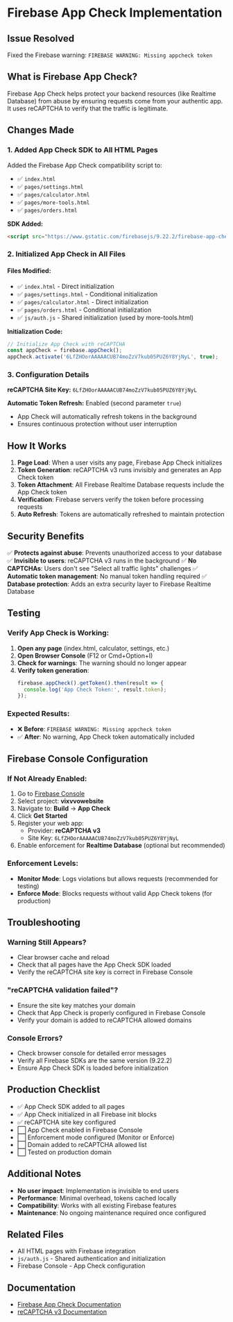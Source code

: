 # Firebase App Check Implementation

## Issue Resolved
Fixed the Firebase warning: `FIREBASE WARNING: Missing appcheck token`

## What is Firebase App Check?
Firebase App Check helps protect your backend resources (like Realtime Database) from abuse by ensuring requests come from your authentic app. It uses reCAPTCHA to verify that the traffic is legitimate.

## Changes Made

### 1. Added App Check SDK to All HTML Pages
Added the Firebase App Check compatibility script to:
- ✅ `index.html`
- ✅ `pages/settings.html`
- ✅ `pages/calculator.html`
- ✅ `pages/more-tools.html`
- ✅ `pages/orders.html`

**SDK Added:**
```html
<script src="https://www.gstatic.com/firebasejs/9.22.2/firebase-app-check-compat.js"></script>
```

### 2. Initialized App Check in All Files

#### Files Modified:
- ✅ `index.html` - Direct initialization
- ✅ `pages/settings.html` - Conditional initialization
- ✅ `pages/calculator.html` - Direct initialization
- ✅ `pages/orders.html` - Conditional initialization
- ✅ `js/auth.js` - Shared initialization (used by more-tools.html)

**Initialization Code:**
```javascript
// Initialize App Check with reCAPTCHA
const appCheck = firebase.appCheck();
appCheck.activate('6LfZHOorAAAAACUB74moZzV7kub05PUZ6Y8YjNyL', true);
```

### 3. Configuration Details

**reCAPTCHA Site Key:** `6LfZHOorAAAAACUB74moZzV7kub05PUZ6Y8YjNyL`

**Automatic Token Refresh:** Enabled (second parameter `true`)
- App Check will automatically refresh tokens in the background
- Ensures continuous protection without user interruption

## How It Works

1. **Page Load**: When a user visits any page, Firebase App Check initializes
2. **Token Generation**: reCAPTCHA v3 runs invisibly and generates an App Check token
3. **Token Attachment**: All Firebase Realtime Database requests include the App Check token
4. **Verification**: Firebase servers verify the token before processing requests
5. **Auto Refresh**: Tokens are automatically refreshed to maintain protection

## Security Benefits

✅ **Protects against abuse**: Prevents unauthorized access to your database
✅ **Invisible to users**: reCAPTCHA v3 runs in the background
✅ **No CAPTCHAs**: Users don't see "Select all traffic lights" challenges
✅ **Automatic token management**: No manual token handling required
✅ **Database protection**: Adds an extra security layer to Firebase Realtime Database

## Testing

### Verify App Check is Working:

1. **Open any page** (index.html, calculator, settings, etc.)
2. **Open Browser Console** (F12 or Cmd+Option+I)
3. **Check for warnings**: The warning should no longer appear
4. **Verify token generation**:
   ```javascript
   firebase.appCheck().getToken().then(result => {
     console.log('App Check Token:', result.token);
   });
   ```

### Expected Results:
- ❌ **Before**: `FIREBASE WARNING: Missing appcheck token`
- ✅ **After**: No warning, App Check token automatically included

## Firebase Console Configuration

### If Not Already Enabled:

1. Go to [Firebase Console](https://console.firebase.google.com/)
2. Select project: **vixvvowebsite**
3. Navigate to: **Build** → **App Check**
4. Click **Get Started**
5. Register your web app:
   - Provider: **reCAPTCHA v3**
   - Site Key: `6LfZHOorAAAAACUB74moZzV7kub05PUZ6Y8YjNyL`
6. Enable enforcement for **Realtime Database** (optional but recommended)

### Enforcement Levels:

- **Monitor Mode**: Logs violations but allows requests (recommended for testing)
- **Enforce Mode**: Blocks requests without valid App Check tokens (for production)

## Troubleshooting

### Warning Still Appears?
- Clear browser cache and reload
- Check that all pages have the App Check SDK loaded
- Verify the reCAPTCHA site key is correct in Firebase Console

### "reCAPTCHA validation failed"?
- Ensure the site key matches your domain
- Check that App Check is properly configured in Firebase Console
- Verify your domain is added to reCAPTCHA allowed domains

### Console Errors?
- Check browser console for detailed error messages
- Verify all Firebase SDKs are the same version (9.22.2)
- Ensure App Check SDK is loaded before initialization

## Production Checklist

- ✅ App Check SDK added to all pages
- ✅ App Check initialized in all Firebase init blocks
- ✅ reCAPTCHA site key configured
- ⬜ App Check enabled in Firebase Console
- ⬜ Enforcement mode configured (Monitor or Enforce)
- ⬜ Domain added to reCAPTCHA allowed list
- ⬜ Tested on production domain

## Additional Notes

- **No user impact**: Implementation is invisible to end users
- **Performance**: Minimal overhead, tokens cached locally
- **Compatibility**: Works with all existing Firebase features
- **Maintenance**: No ongoing maintenance required once configured

## Related Files

- All HTML pages with Firebase integration
- `js/auth.js` - Shared authentication and initialization
- Firebase Console - App Check configuration

## Documentation

- [Firebase App Check Documentation](https://firebase.google.com/docs/app-check)
- [reCAPTCHA v3 Documentation](https://developers.google.com/recaptcha/docs/v3)
